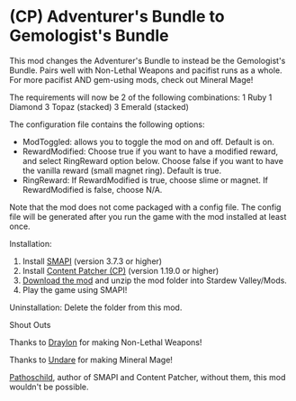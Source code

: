 # (CP) Adventurer's Bundle to Gemologist's Bundle
This mod changes the Adventurer's Bundle to instead be the Gemologist's Bundle. Pairs well with Non-Lethal Weapons and pacifist runs as a whole. For more pacifist AND gem-using mods, check out Mineral Mage!

The requirements will now be 2 of the following combinations:
1 Ruby
1 Diamond
3 Topaz (stacked)
3 Emerald (stacked)

The configuration file contains the following options:
* ModToggled: allows you to toggle the mod on and off. Default is on.
* RewardModified: Choose true if you want to have a modified reward, and select RingReward option below. Choose false if you want to have the vanilla reward (small magnet ring). Default is true.
* RingReward: If RewardModified is true, choose slime or magnet. If RewardModified is false, choose N/A.

Note that the mod does not come packaged with a config file. The config file will be generated after you run the game with the mod installed at least once.

Installation:
1. Install <a href="https://smapi.io/">SMAPI</a> (version 3.7.3 or higher)
2. Install <a href="https://www.nexusmods.com/stardewvalley/mods/1915">Content Patcher (CP)</a> (version 1.19.0 or higher)
3. <a href="https://github.com/LenneDalben/StardewValleyModsGPL/releases/">Download the mod</a> and unzip the mod folder into Stardew Valley/Mods.
4. Play the game using SMAPI!

Uninstallation:
Delete the folder from this mod.

Shout Outs

Thanks to <a href="https://www.nexusmods.com/stardewvalley/users/8049772?tab=user+files">Draylon</a> for making Non-Lethal Weapons!

Thanks to <a href="https://www.nexusmods.com/stardewvalley/users/12004908?tab=user+files">Undare</a> for making Mineral Mage!

<a href="https://www.nexusmods.com/stardewvalley/users/1552317?tab=user+files">Pathoschild</a>, author of SMAPI and Content Patcher, without them, this mod wouldn't be possible.
